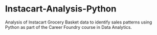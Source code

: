 # Instacart-Analysis-Python
Analysis of Instacart Grocery Basket data to identify sales patterns using Python as part of the Career Foundry course in Data Analytics.
